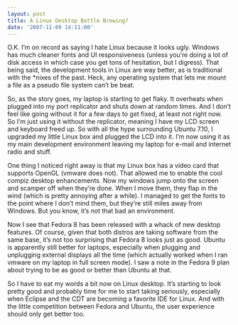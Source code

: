 ```yaml
---
layout: post
title: A Linux Desktop Battle Brewing?
date: '2007-11-09 14:11:00'
---
```



O.K. I’m on record as saying I hate Linux because it looks ugly. Windows has much cleaner fonts and UI responsiveness (unless you’re doing a lot of disk access in which case you get tons of hesitation, but I digress). That being said, the development tools in Linux are way better, as is traditional with the *nixes of the past. Heck, any operating system that lets me mount a file as a pseudo file system can’t be beat.

So, as the story goes, my laptop is starting to get flaky. It overheats when plugged into my port replicator and shuts down at random times. And I don’t feel like going without it for a few days to get fixed, at least not right now. So I’m just using it without the replicator, meaning I have my LCD screen and keyboard freed up. So with all the hype surrounding Ubuntu 7.10, I upgraded my little Linux box and plugged the LCD into it. I’m now using it as my main development environment leaving my laptop for e-mail and internet radio and stuff.

One thing I noticed right away is that my Linux box has a video card that supports OpenGL (vmware does not). That allowed me to enable the cool compiz desktop enhancements. Now my windows jump onto the screen and scamper off when they’re done. When I move them, they flap in the wind (which is pretty annoying after a while). I managed to get the fonts to the point where I don’t mind them, but they’re still miles away from Windows. But you know, it’s not that bad an environment.

Now I see that Fedora 8 has been released with a whack of new desktop features. Of course, given that both distros are taking software from the same base, it’s not too surprising that Fedora 8 looks just as good. Ubuntu is apparently still better for laptops, especially when plugging and unplugging external displays all the time (which actually worked when I ran vmware on my laptop in full screen mode). I saw a note in the Fedora 9 plan about trying to be as good or better than Ubuntu at that.

So I have to eat my words a bit now on Linux desktop. It’s starting to look pretty good and probably time for me to start taking seriously, especially when Eclipse and the CDT are becoming a favorite IDE for Linux. And with the little competition between Fedora and Ubuntu, the user experience should only get better too.


